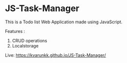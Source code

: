 # JS-Task-Manager

This is a Todo list Web Application made using JavaScript.

Features : 
1) CRUD operations 
2) Localstorage

Live: https://kvarunkk.github.io/JS-Task-Manager/
